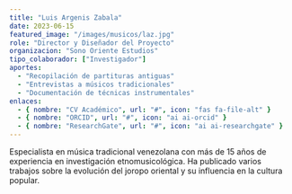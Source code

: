 ```yaml
---
title: "Luis Argenis Zabala"
date: 2023-06-15
featured_image: "/images/musicos/laz.jpg"
role: "Director y Diseñador del Proyecto"
organizacion: "Sono Oriente Estudios"
tipo_colaborador: ["Investigador"]
aportes:
  - "Recopilación de partituras antiguas"
  - "Entrevistas a músicos tradicionales"
  - "Documentación de técnicas instrumentales"
enlaces:
  - { nombre: "CV Académico", url: "#", icon: "fas fa-file-alt" }
  - { nombre: "ORCID", url: "#", icon: "ai ai-orcid" }
  - { nombre: "ResearchGate", url: "#", icon: "ai ai-researchgate" }
---
```


Especialista en música tradicional venezolana con más de 15 años de experiencia en investigación etnomusicológica. Ha publicado varios trabajos sobre la evolución del joropo oriental y su influencia en la cultura popular.